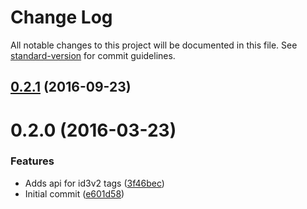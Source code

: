 # Change Log

All notable changes to this project will be documented in this file. See [standard-version](https://github.com/conventional-changelog/standard-version) for commit guidelines.

<a name="0.2.1"></a>
## [0.2.1](https://github.com/knisterpeter/m3ujs/compare/v0.2.0...v0.2.1) (2016-09-23)



<a name="0.2.0"></a>
# 0.2.0 (2016-03-23)


### Features

* Adds api for id3v2 tags ([3f46bec](https://github.com/knisterpeter/m3ujs/commit/3f46bec))
* Initial commit ([e601d58](https://github.com/knisterpeter/m3ujs/commit/e601d58))
